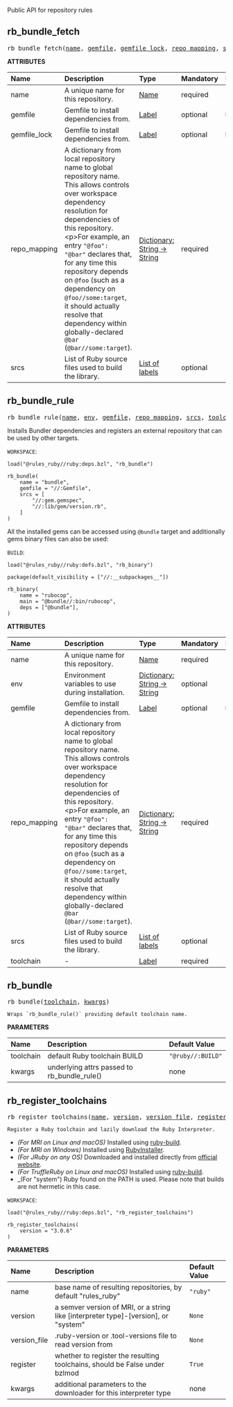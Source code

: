 <!-- Generated with Stardoc: http://skydoc.bazel.build -->

Public API for repository rules

<a id="rb_bundle_fetch"></a>

## rb_bundle_fetch

<pre>
rb_bundle_fetch(<a href="#rb_bundle_fetch-name">name</a>, <a href="#rb_bundle_fetch-gemfile">gemfile</a>, <a href="#rb_bundle_fetch-gemfile_lock">gemfile_lock</a>, <a href="#rb_bundle_fetch-repo_mapping">repo_mapping</a>, <a href="#rb_bundle_fetch-srcs">srcs</a>)
</pre>



**ATTRIBUTES**


| Name  | Description | Type | Mandatory | Default |
| :------------- | :------------- | :------------- | :------------- | :------------- |
| <a id="rb_bundle_fetch-name"></a>name |  A unique name for this repository.   | <a href="https://bazel.build/concepts/labels#target-names">Name</a> | required |  |
| <a id="rb_bundle_fetch-gemfile"></a>gemfile |  Gemfile to install dependencies from.   | <a href="https://bazel.build/concepts/labels">Label</a> | optional | <code>None</code> |
| <a id="rb_bundle_fetch-gemfile_lock"></a>gemfile_lock |  Gemfile to install dependencies from.   | <a href="https://bazel.build/concepts/labels">Label</a> | optional | <code>None</code> |
| <a id="rb_bundle_fetch-repo_mapping"></a>repo_mapping |  A dictionary from local repository name to global repository name. This allows controls over workspace dependency resolution for dependencies of this repository.&lt;p&gt;For example, an entry <code>"@foo": "@bar"</code> declares that, for any time this repository depends on <code>@foo</code> (such as a dependency on <code>@foo//some:target</code>, it should actually resolve that dependency within globally-declared <code>@bar</code> (<code>@bar//some:target</code>).   | <a href="https://bazel.build/rules/lib/dict">Dictionary: String -> String</a> | required |  |
| <a id="rb_bundle_fetch-srcs"></a>srcs |  List of Ruby source files used to build the library.   | <a href="https://bazel.build/concepts/labels">List of labels</a> | optional | <code>[]</code> |


<a id="rb_bundle_rule"></a>

## rb_bundle_rule

<pre>
rb_bundle_rule(<a href="#rb_bundle_rule-name">name</a>, <a href="#rb_bundle_rule-env">env</a>, <a href="#rb_bundle_rule-gemfile">gemfile</a>, <a href="#rb_bundle_rule-repo_mapping">repo_mapping</a>, <a href="#rb_bundle_rule-srcs">srcs</a>, <a href="#rb_bundle_rule-toolchain">toolchain</a>)
</pre>


Installs Bundler dependencies and registers an external repository
that can be used by other targets.

`WORKSPACE`:
```bazel
load("@rules_ruby//ruby:deps.bzl", "rb_bundle")

rb_bundle(
    name = "bundle",
    gemfile = "//:Gemfile",
    srcs = [
        "//:gem.gemspec",
        "//:lib/gem/version.rb",
    ]
)
```

All the installed gems can be accessed using `@bundle` target and additionally
gems binary files can also be used:

`BUILD`:
```bazel
load("@rules_ruby//ruby:defs.bzl", "rb_binary")

package(default_visibility = ["//:__subpackages__"])

rb_binary(
    name = "rubocop",
    main = "@bundle//:bin/rubocop",
    deps = ["@bundle"],
)
```
    

**ATTRIBUTES**


| Name  | Description | Type | Mandatory | Default |
| :------------- | :------------- | :------------- | :------------- | :------------- |
| <a id="rb_bundle_rule-name"></a>name |  A unique name for this repository.   | <a href="https://bazel.build/concepts/labels#target-names">Name</a> | required |  |
| <a id="rb_bundle_rule-env"></a>env |  Environment variables to use during installation.   | <a href="https://bazel.build/rules/lib/dict">Dictionary: String -> String</a> | optional | <code>{}</code> |
| <a id="rb_bundle_rule-gemfile"></a>gemfile |  Gemfile to install dependencies from.   | <a href="https://bazel.build/concepts/labels">Label</a> | optional | <code>None</code> |
| <a id="rb_bundle_rule-repo_mapping"></a>repo_mapping |  A dictionary from local repository name to global repository name. This allows controls over workspace dependency resolution for dependencies of this repository.&lt;p&gt;For example, an entry <code>"@foo": "@bar"</code> declares that, for any time this repository depends on <code>@foo</code> (such as a dependency on <code>@foo//some:target</code>, it should actually resolve that dependency within globally-declared <code>@bar</code> (<code>@bar//some:target</code>).   | <a href="https://bazel.build/rules/lib/dict">Dictionary: String -> String</a> | required |  |
| <a id="rb_bundle_rule-srcs"></a>srcs |  List of Ruby source files used to build the library.   | <a href="https://bazel.build/concepts/labels">List of labels</a> | optional | <code>[]</code> |
| <a id="rb_bundle_rule-toolchain"></a>toolchain |  -   | <a href="https://bazel.build/concepts/labels">Label</a> | required |  |


<a id="rb_bundle"></a>

## rb_bundle

<pre>
rb_bundle(<a href="#rb_bundle-toolchain">toolchain</a>, <a href="#rb_bundle-kwargs">kwargs</a>)
</pre>

    Wraps `rb_bundle_rule()` providing default toolchain name.

**PARAMETERS**


| Name  | Description | Default Value |
| :------------- | :------------- | :------------- |
| <a id="rb_bundle-toolchain"></a>toolchain |  default Ruby toolchain BUILD   |  <code>"@ruby//:BUILD"</code> |
| <a id="rb_bundle-kwargs"></a>kwargs |  underlying attrs passed to rb_bundle_rule()   |  none |


<a id="rb_register_toolchains"></a>

## rb_register_toolchains

<pre>
rb_register_toolchains(<a href="#rb_register_toolchains-name">name</a>, <a href="#rb_register_toolchains-version">version</a>, <a href="#rb_register_toolchains-version_file">version_file</a>, <a href="#rb_register_toolchains-register">register</a>, <a href="#rb_register_toolchains-kwargs">kwargs</a>)
</pre>

    Register a Ruby toolchain and lazily download the Ruby Interpreter.

* _(For MRI on Linux and macOS)_ Installed using [ruby-build](https://github.com/rbenv/ruby-build).
* _(For MRI on Windows)_ Installed using [RubyInstaller](https://rubyinstaller.org).
* _(For JRuby on any OS)_ Downloaded and installed directly from [official website](https://www.jruby.org).
* _(For TruffleRuby on Linux and macOS)_ Installed using [ruby-build](https://github.com/rbenv/ruby-build).
* _(For "system") Ruby found on the PATH is used. Please note that builds are not hermetic in this case.

`WORKSPACE`:
```bazel
load("@rules_ruby//ruby:deps.bzl", "rb_register_toolchains")

rb_register_toolchains(
    version = "3.0.6"
)
```


**PARAMETERS**


| Name  | Description | Default Value |
| :------------- | :------------- | :------------- |
| <a id="rb_register_toolchains-name"></a>name |  base name of resulting repositories, by default "rules_ruby"   |  <code>"ruby"</code> |
| <a id="rb_register_toolchains-version"></a>version |  a semver version of MRI, or a string like [interpreter type]-[version], or "system"   |  <code>None</code> |
| <a id="rb_register_toolchains-version_file"></a>version_file |  .ruby-version or .tool-versions file to read version from   |  <code>None</code> |
| <a id="rb_register_toolchains-register"></a>register |  whether to register the resulting toolchains, should be False under bzlmod   |  <code>True</code> |
| <a id="rb_register_toolchains-kwargs"></a>kwargs |  additional parameters to the downloader for this interpreter type   |  none |


